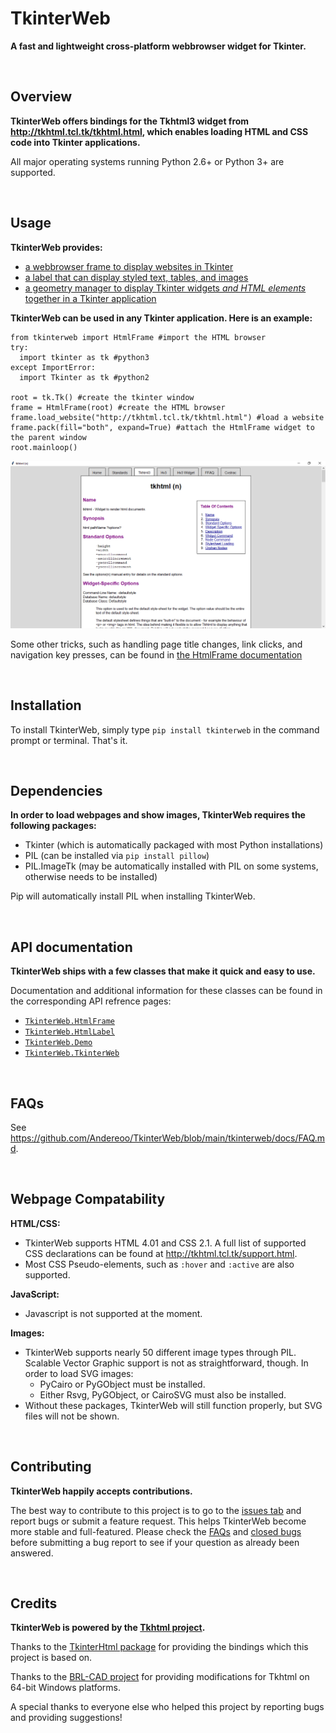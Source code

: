 # TkinterWeb 
**A fast and lightweight cross-platform webbrowser widget for Tkinter.**

&nbsp;
&nbsp;
## Overview
**TkinterWeb offers bindings for the Tkhtml3 widget from http://tkhtml.tcl.tk/tkhtml.html, which enables loading HTML and CSS code into Tkinter applications.**

All major operating systems running Python 2.6+ or Python 3+ are supported. 

&nbsp;
&nbsp;
## Usage

**TkinterWeb provides:**
* [a webbrowser frame to display websites in Tkinter](/tkinterweb/docs/HTMLFRAME.md)
* [a label that can display styled text, tables, and images](/tkinterweb/docs/HTMLLABEL.md)
* [a geometry manager to display Tkinter widgets *and HTML elements* together in a Tkinter application](/tkinterweb/docs/GEOMETRY.md)

**TkinterWeb can be used in any Tkinter application. Here is an example:**
```
from tkinterweb import HtmlFrame #import the HTML browser
try:
  import tkinter as tk #python3
except ImportError:
  import Tkinter as tk #python2

root = tk.Tk() #create the tkinter window
frame = HtmlFrame(root) #create the HTML browser
frame.load_website("http://tkhtml.tcl.tk/tkhtml.html") #load a website
frame.pack(fill="both", expand=True) #attach the HtmlFrame widget to the parent window
root.mainloop()
```
![TkinterWeb](/tkinterweb/images/tkinterweb.png)

Some other tricks, such as handling page title changes, link clicks, and navigation key presses, can be found in [the HtmlFrame documentation](/tkinterweb/docs/HTMLFRAME.md#tips-and-tricks)

&nbsp;
&nbsp;
## Installation
To install TkinterWeb, simply type `pip install tkinterweb` in the command prompt or terminal.
That's it.

&nbsp;
&nbsp;
## Dependencies
**In order to load webpages and show images, TkinterWeb requires the following packages:**
* Tkinter (which is automatically packaged with most Python installations)
* PIL (can be installed via `pip install pillow`)
* PIL.ImageTk (may be automatically installed with PIL on some systems, otherwise needs to be installed)

Pip will automatically install PIL when installing TkinterWeb.

&nbsp;
&nbsp;
## API documentation
**TkinterWeb ships with a few classes that make it quick and easy to use.**

Documentation and additional information for these classes can be found in the corresponding API refrence pages:
* [`TkinterWeb.HtmlFrame`](/tkinterweb/docs/HTMLFRAME.md)
* [`TkinterWeb.HtmlLabel`](/tkinterweb/docs/HTMLLABEL.md)
* [`TkinterWeb.Demo`](/tkinterweb/docs/DEMO.md)
* [`TkinterWeb.TkinterWeb`](/tkinterweb/docs/TKINTERWEB.md)

&nbsp;
&nbsp;
## FAQs
See https://github.com/Andereoo/TkinterWeb/blob/main/tkinterweb/docs/FAQ.md.

&nbsp;
&nbsp;
## Webpage Compatability
**HTML/CSS:**
* TkinterWeb supports HTML 4.01 and CSS 2.1. A full list of supported CSS declarations can be found at http://tkhtml.tcl.tk/support.html. 
* Most CSS Pseudo-elements, such as `:hover` and `:active` are also supported. 

**JavaScript:**
* Javascript is not supported at the moment.

**Images:**
* TkinterWeb supports nearly 50 different image types through PIL. Scalable Vector Graphic support is not as straightforward, though. In order to load SVG images:
    * PyCairo or PyGObject must be installed. 
    * Either Rsvg, PyGObject, or CairoSVG must also be installed. 
* Without these packages, TkinterWeb will still function properly, but SVG files will not be shown.

&nbsp;
&nbsp;
## Contributing
**TkinterWeb happily accepts contributions.**

The best way to contribute to this project is to go to the [issues tab](https://github.com/Andereoo/TkinterWeb/issues) and report bugs or submit a feature request. This helps TkinterWeb become more stable and full-featured. Please check the [FAQs](https://github.com/Andereoo/TkinterWeb/blob/main/tkinterweb/docs/FAQ.md) and [closed bugs](https://github.com/Andereoo/TkinterWeb/issues?q=is%3Aissue+is%3Aclosed) before submitting a bug report to see if your question as already been answered.

&nbsp;
&nbsp;
## Credits
**TkinterWeb is powered by the [Tkhtml project](http://tkhtml.tcl.tk/index.html).**

Thanks to the [TkinterHtml package](https://bitbucket.org/aivarannamaa/tkinterhtml) for providing the bindings which this project is based on.

Thanks to the [BRL-CAD project](https://github.com/BRL-CAD/brlcad) for providing modifications for Tkhtml on 64-bit Windows platforms.

A special thanks to everyone else who helped this project by reporting bugs and providing suggestions!
